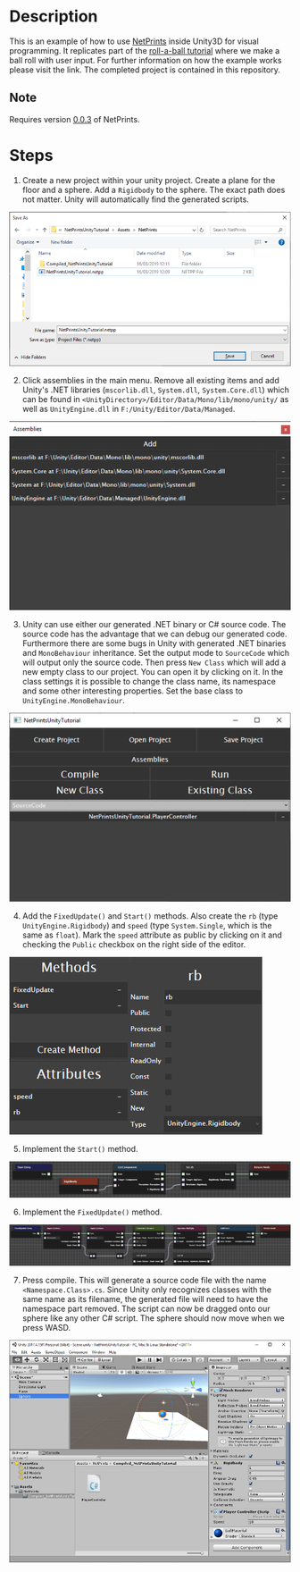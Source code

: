 # Description
This is an example of how to use [NetPrints](https://github.com/RobinKa/NetPrints) inside Unity3D for visual programming. It replicates part of the [roll-a-ball tutorial](https://unity3d.com/learn/tutorials/projects/roll-ball-tutorial/moving-player) where we make a ball roll with user input. For further information on how the example works please visit the link. The completed project is contained in this repository.

## Note
Requires version [0.0.3](https://github.com/RobinKa/netprints/releases/tag/0.0.3) of NetPrints.

# Steps
1. Create a new project within your unity project. Create a plane for the floor and a sphere. Add a `Rigidbody` to the sphere. The exact path does not matter. Unity will automatically find the generated scripts.

![](https://raw.githubusercontent.com/RobinKa/NetPrintsUnityTutorial/master/Screenshots/NewProject.png)

2. Click assemblies in the main menu. Remove all existing items and add Unity's .NET libraries (`mscorlib.dll`, `System.dll`, `System.Core.dll`) which can be found in `<UnityDirectory>/Editor/Data/Mono/lib/mono/unity/` as well as `UnityEngine.dll` in `F:/Unity/Editor/Data/Managed`.

![](https://raw.githubusercontent.com/RobinKa/NetPrintsUnityTutorial/master/Screenshots/Assemblies.png)

3. Unity can use either our generated .NET binary or C# source code. The source code has the advantage that we can debug our generated code. Furthermore there are some bugs in Unity with generated .NET binaries and `MonoBehaviour` inheritance. Set the output mode to `SourceCode` which will output only the source code. Then press `New Class` which will add a new empty class to our project. You can open it by clicking on it. In the class settings it is possible to change the class name, its namespace and some other interesting properties. Set the base class to `UnityEngine.MonoBehaviour`.

![](https://raw.githubusercontent.com/RobinKa/NetPrintsUnityTutorial/master/Screenshots/MainMenu.png)

4. Add the `FixedUpdate()` and `Start()` methods. Also create the `rb` (type `UnityEngine.Rigidbody`) and `speed` (type `System.Single`, which is the same as `float`). Mark the `speed` attribute as public by clicking on it and checking the `Public` checkbox on the right side of the editor.

![](https://raw.githubusercontent.com/RobinKa/NetPrintsUnityTutorial/master/Screenshots/MethodsAttributes.png)

5. Implement the `Start()` method.

![](https://raw.githubusercontent.com/RobinKa/NetPrintsUnityTutorial/master/Screenshots/MethodStart.png)

6. Implement the `FixedUpdate()` method.

![](https://raw.githubusercontent.com/RobinKa/NetPrintsUnityTutorial/master/Screenshots/MethodFixedUpdate.png)

7. Press compile. This will generate a source code file with the name  `<Namespace.Class>.cs`. Since Unity only recognizes classes with the same name as its filename, the generated file will need to have the namespace part removed. The script can now be dragged onto our sphere like any other C# script. The sphere should now move when we press WASD.

![](https://raw.githubusercontent.com/RobinKa/NetPrintsUnityTutorial/master/Screenshots/Unity.png)
